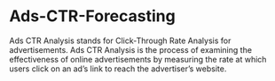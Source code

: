 # Ads-CTR-Forecasting
Ads CTR Analysis stands for Click-Through Rate Analysis for advertisements. Ads CTR Analysis is the process of examining the effectiveness of online advertisements by measuring the rate at which users click on an ad’s link to reach the advertiser’s website.
